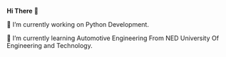 **Hi There** 👋

🔭 I’m currently working on Python Development.

🌱 I’m currently learning Automotive Engineering From NED University Of Engineering and Technology.

